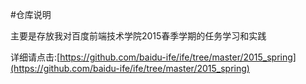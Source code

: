 #仓库说明

主要是存放我对百度前端技术学院2015春季学期的任务学习和实践

详细请点击:[https://github.com/baidu-ife/ife/tree/master/2015_spring](https://github.com/baidu-ife/ife/tree/master/2015_spring)

